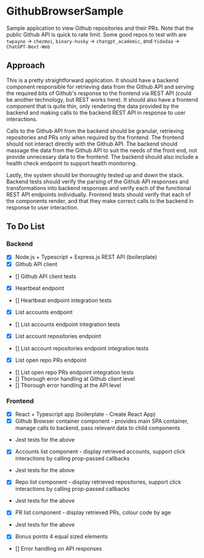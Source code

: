 # GithubBrowserSample
Sample application to view Github repositories and their PRs. Note that the public Github API is quick to rate limit. Some good repos to test with are `twpayne` -> `chezmoi`, `binary-husky` -> `chatgpt_academic`, and `Yidadaa` -> `ChatGPT-Next-Web`

## Approach

This is a pretty straightforward application. It should have a backend component responsible for retrieving data from the Github API and serving the required bits of Github's response to the frontend via REST API (could be another technology, but REST works here). It should also have a frontend component that is quite thin, only rendering the data provided by the backend and making calls to the backend REST API in response to user interactions.

Calls to the Github API from the backend should be granular, retrieving repositories and PRs only when required by the frontend. The frontend should not interact directly with the Github API. The backend should massage the data from the Github API to suit the needs of the front end, not provide unnecesary data to the frontend. The backend should also include a health check endpoint to support health monitoring.

Lastly, the system should be thoroughly tested up and down the stack. Backend tests should verify the parsing of the Github API responses and transformations into backend responses and verify each of the functional REST API endpoints individually. Frontend tests should verify that each of the components render, and that they make correct calls to the backend in response to user interaction.

## To Do List

### Backend
- [x] Node.js + Typescript + Express.js REST API (boilerplate)
- [x] Github API client
- [] Github API client tests
- [x] Heartbeat endpoint
- [] Heartbeat endpoint integration tests
- [x] List accounts endpoint
- [] List accounts endpoint integration tests
- [x] List account repositories endpoint
- [] List account repositories endpoint integration tests
- [x] List open repo PRs endpoint
- [] List open repo PRs endpoint integration tests
- [] Thorough error handling at Github client level
- [] Thorough error handling at the API level

### Frontend
- [x] React + Typescript app (boilerplate - Create React App)
- [x] Github Browser container component - provides main SPA container, manage calls to backend, pass relevant data to child components
- Jest tests for the above
- [x] Accounts list component - display retrieved accounts, support click interactions by calling prop-passed callbacks
- Jest tests for the above
- [x] Repo list component - display retrieved repositories, support click interactions by calling prop-passed callbacks
- Jest tests for the above
- [x] PR list component - display retrieved PRs, colour code by age
- Jest tests for the above
- [x] Bonus points 4 equal sized elements
- [] Error handling on API responses

